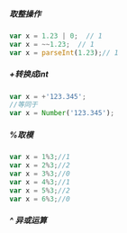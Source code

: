 

##### 取整操作
~~~javascript
var x = 1.23 | 0;  // 1
var x = ~~1.23;  // 1
var x = parseInt(1.23);// 1
~~~


##### +转换成int
~~~javascript
var x = +'123.345';
//等同于
var x = Number('123.345');
~~~

##### %取模
~~~javascript
var x = 1%3;//1
var x = 2%3;//2
var x = 3%3;//0
var x = 4%3;//1
var x = 5%3;//2
var x = 6%3;//0
~~~

##### ^ 异或运算